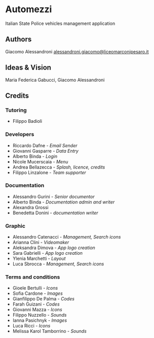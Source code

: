 <h1 id="automezzi">Automezzi</h1>
<p>Italian State Police vehicles management application</p>
<h2 id="authors">Authors</h2>
<p>Giacomo Alessandroni <a href="&#x6d;&#x61;&#105;&#x6c;&#x74;&#x6f;&#58;&#x61;&#108;&#x65;&#x73;&#115;&#x61;&#110;&#100;&#114;&#x6f;&#x6e;&#105;&#x2e;&#x67;&#x69;&#x61;&#99;&#x6f;&#109;&#111;&#x40;&#x6c;&#105;&#99;&#101;&#111;&#x6d;&#x61;&#x72;&#99;&#111;&#x6e;&#105;&#x70;&#x65;&#115;&#97;&#114;&#111;&#x2e;&#105;&#x74;">&#x61;&#108;&#x65;&#x73;&#115;&#x61;&#110;&#100;&#114;&#x6f;&#x6e;&#105;&#x2e;&#x67;&#x69;&#x61;&#99;&#x6f;&#109;&#111;&#x40;&#x6c;&#105;&#99;&#101;&#111;&#x6d;&#x61;&#x72;&#99;&#111;&#x6e;&#105;&#x70;&#x65;&#115;&#97;&#114;&#111;&#x2e;&#105;&#x74;</a></p>
<h2 id="ideas-vision">Ideas &amp; Vision</h2>
<p>Maria Federica Gabucci, Giacomo Alessandroni</p>
<h2 id="credits">Credits</h2>
<h3 id="tutoring">Tutoring</h3>
<ul>
<li>Filippo Badioli</li>
</ul>
<h3 id="developers">Developers</h3>
<ul>
<li>Riccardo Dafne - <em>Email Sender</em></li>
<li>Giovanni Gasparre - <em>Data Entry</em></li>
<li>Alberto Binda - <em>Login</em></li>
<li>Nicole Mucerscaia - <em>Menu</em></li>
<li>Andrea Bellazecca - <em>Splash, licence, credits</em></li>
<li>Filippo Linzalone - <em>Team supporter</em></li>
</ul>
<h3 id="documentation">Documentation</h3>
<ul>
<li>Alessandro Gurini - <em>Senior documentor</em></li>
<li>Alberto Binda - <em>Documentation admin and writer</em></li>
<li>Alexandra Grossi</li>
<li>Benedetta Donini - <em>documentation writer</em></li>
</ul>
<h3 id="graphic">Graphic</h3>
<ul>
<li>Alessandro Catenacci - <em>Management, Search icons</em></li>
<li>Arianna Clini - <em>Videomaker</em></li>
<li>Aleksandra Dimova - <em>App logo creation</em></li>
<li>Sara Gabrielli - <em>App logo creation</em></li>
<li>Ylenia Marchetti - <em>Layout</em></li>
<li>Luca Sbrocca - <em>Management, Search icons</em></li>
</ul>
<h3 id="terms-and-conditions">Terms and conditions</h3>
<ul>
<li>Gioele Bertulli - <em>Icons</em></li>
<li>Sofia Cardone - <em>Images</em></li>
<li>Gianfilippo De Palma - <em>Codes</em></li>
<li>Farah Guizani - <em>Codes</em></li>
<li>Giovanni Mazza - <em>Icons</em></li>
<li>Filippo Nuzzello - <em>Sounds</em></li>
<li>Ianna Pasichnyk - <em>Images</em></li>
<li>Luca Ricci - <em>Icons</em></li>
<li>Melissa Karol Tamborrino - <em>Sounds</em></li>
</ul>
